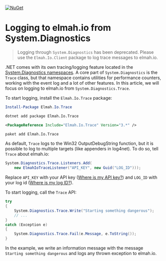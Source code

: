 [![NuGet](https://img.shields.io/nuget/v/Elmah.Io.Trace.svg)](https://www.nuget.org/packages/Elmah.Io.Trace)

# Logging to elmah.io from System.Diagnostics

> Logging through `System.Diagnostics` has been deprecated. Please use the `Elmah.Io.Client` package to log trace messages to elmah.io.

.NET comes with its own tracing/logging feature located in the [System.Diagnostics namespaces](https://msdn.microsoft.com/en-us/library/gg145030(v=vs.110).aspx). A core part of `System.Diagnostics` is the `Trace` class, but that namespace contains utilities for performance counters, working with the event log and a lot of other features. In this article, we will focus on logging to elmah.io from `System.Diagnostics.Trace`.

To start logging, install the `Elmah.Io.Trace` package:

```powershell fct_label="Package Manager"
Install-Package Elmah.Io.Trace
```
```cmd fct_label=".NET CLI"
dotnet add package Elmah.Io.Trace
```
```xml fct_label="PackageReference"
<PackageReference Include="Elmah.Io.Trace" Version="3.*" />
```
```xml fct_label="Paket CLI"
paket add Elmah.Io.Trace
```

As default, `Trace` logs to the Win32 OutputDebugString function, but it is possible to log to multiple targets (like appenders in log4net). To do so, tell `Trace` about elmah.io:

```csharp
System.Diagnostics.Trace.Listeners.Add(
    new ElmahIoTraceListener("API_KEY", new Guid("LOG_ID")));
```

Replace `API_KEY` with your API key ([Where is my API key?](https://docs.elmah.io/where-is-my-api-key/)) and `LOG_ID` with your log id ([Where is my log ID?](https://docs.elmah.io/where-is-my-log-id/)).

To start logging, call the `Trace` API:

```csharp
try
{
    System.Diagnostics.Trace.Write("Starting something dangerous");
    // ...
}
catch (Exception e)
{
    System.Diagnostics.Trace.Fail(e.Message, e.ToString());
}
```

In the example, we write an information message with the message `Starting something dangerous` and logs any thrown exception to elmah.io.